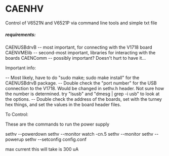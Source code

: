 # CAENHV
Control of V6521N and V6521P via command line tools and simple txt file

##### requirements:
CAENUSBdrvB -- most important, for connecting with the V1718 board
CAENVMElib -- second-most important, libraries for interacting with the boards
CAENComm -- possibly important? Doesn't hurt to have it...


Important info:

-- Most likely, have to do "sudo make; sudo make install" for the CAENUSBdrvB package.
-- Double check the "port number" for the USB connection to the V1718. Would be changed in sethv.h header. Not sure how the number is determined. try "lsusb" and "dmesg | grep -i usb" to look at the options.
-- Double check the address of the boards, set with the turney hex things, and set the values in the board header files.

To Control: 

These are the commands to run the power supply 

sethv --powerdown
sethv --monitor
watch -cn.5 sethv --monitor
sethv --powerup
sethv --setconfig config.conf

max current this will take is 300 uA

